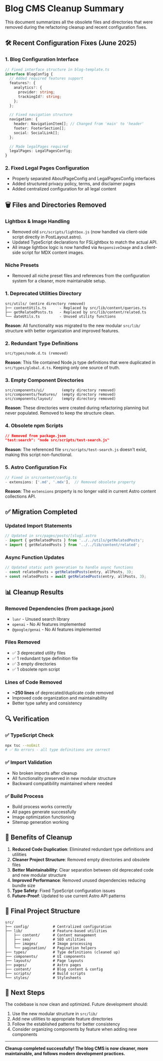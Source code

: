 # Blog CMS Cleanup Summary

This document summarizes all the obsolete files and directories that were removed during the refactoring cleanup and recent configuration fixes.

## 🛠️ **Recent Configuration Fixes (June 2025)**

### **1. Blog Configuration Interface**
```typescript
// Fixed interface structure in blog-template.ts
interface BlogConfig {
  // Added required features support
  features?: {
    analytics?: {
      provider: string;
      trackingId?: string;
    };
  };
  
  // Fixed navigation structure
  navigation: {
    header: NavigationItem[]; // Changed from 'main' to 'header'
    footer: FooterSection[];
    social: SocialLink[];
  };
  
  // Made legalPages required
  legalPages: LegalPagesConfig; 
}
```

### **2. Fixed Legal Pages Configuration**
- Properly separated AboutPageConfig and LegalPagesConfig interfaces
- Added structured privacy policy, terms, and disclaimer pages
- Added centralized configuration for all legal content

## 🗑️ **Files and Directories Removed**

### Lightbox & Image Handling
- Removed old `src/scripts/lightbox.js` (now handled via client-side script directly in PostLayout.astro).
- Updated TypeScript declarations for FSLightbox to match the actual API.
- All image lightbox logic is now handled via `ResponsiveImage` and a client-side script for MDX content images.

### Niche Presets
- Removed all niche preset files and references from the configuration system for a cleaner, more maintainable setup.


### **1. Deprecated Utilities Directory**
```
src/utils/ (entire directory removed)
├── contentUtils.ts      - Replaced by src/lib/content/queries.ts
├── getRelatedPosts.ts   - Replaced by src/lib/content/related.ts  
└── dateUtils.ts         - Unused utility functions
```

**Reason**: All functionality was migrated to the new modular `src/lib/` structure with better organization and improved features.

### **2. Redundant Type Definitions**
```
src/types/node.d.ts (removed)
```

**Reason**: This file contained Node.js type definitions that were duplicated in `src/types/global.d.ts`. Keeping only one source of truth.

### **3. Empty Component Directories**
```
src/components/ui/        (empty directory removed)
src/components/features/  (empty directory removed)  
src/components/layout/    (empty directory removed)
```

**Reason**: These directories were created during refactoring planning but never populated. Removed to keep the structure clean.

### **4. Obsolete npm Scripts**
```json
// Removed from package.json
"test:search": "node src/scripts/test-search.js"
```

**Reason**: The referenced file `src/scripts/test-search.js` doesn't exist, making this script non-functional.

### **5. Astro Configuration Fix**
```typescript
// Fixed in src/content/config.ts
- extensions: ['.md', '.mdx'],  // Removed obsolete property
```

**Reason**: The `extensions` property is no longer valid in current Astro content collections API.

## ✅ **Migration Completed**

### **Updated Import Statements**
```typescript
// Updated in src/pages/posts/[slug].astro
- import { getRelatedPosts } from '../../utils/getRelatedPosts';
+ import { getRelatedPosts } from '../../lib/content/related';
```

### **Async Function Updates**
```typescript
// Updated static path generation to handle async functions
- const relatedPosts = getRelatedPosts(entry, allPosts, 3);
+ const relatedPosts = await getRelatedPosts(entry, allPosts, 3);
```

## 📊 **Cleanup Results**

### **Removed Dependencies (from package.json)**
- `lunr` - Unused search library
- `openai` - No AI features implemented  
- `@google/genai` - No AI features implemented

### **Files Removed**
- ✅ 3 deprecated utility files
- ✅ 1 redundant type definition file
- ✅ 3 empty directories
- ✅ 1 obsolete npm script

### **Lines of Code Removed**
- **~250 lines** of deprecated/duplicate code removed
- Improved code organization and maintainability
- Better type safety and consistency

## 🔍 **Verification**

### **✅ TypeScript Check**
```bash
npx tsc --noEmit
# ✅ No errors - all type definitions are correct
```

### **✅ Import Validation**
- No broken imports after cleanup
- All functionality preserved in new modular structure
- Backward compatibility maintained where needed

### **✅ Build Process**
- Build process works correctly
- All pages generate successfully
- Image optimization functioning
- Sitemap generation working

## 🎯 **Benefits of Cleanup**

1. **Reduced Code Duplication**: Eliminated redundant type definitions and utilities
2. **Cleaner Project Structure**: Removed empty directories and obsolete files
3. **Better Maintainability**: Clear separation between old deprecated code and new modular structure
4. **Improved Performance**: Removed unused dependencies reducing bundle size
5. **Type Safety**: Fixed TypeScript configuration issues
6. **Future-Proof**: Updated to use current Astro API patterns

## 📂 **Final Project Structure**

```
src/
├── config/           # Centralized configuration
├── lib/              # Feature-based utilities  
│   ├── content/      # Content management
│   ├── seo/          # SEO utilities
│   ├── images/       # Image processing
│   └── pagination/   # Pagination helpers
├── types/            # Type definitions (cleaned up)
├── components/       # UI components
├── layouts/          # Page layouts  
├── pages/            # Astro pages
├── content/          # Blog content & config
├── scripts/          # Build scripts
└── styles/           # Stylesheets
```

## 🔄 **Next Steps**

The codebase is now clean and optimized. Future development should:

1. Use the new modular structure in `src/lib/`
2. Add new utilities to appropriate feature directories
3. Follow the established patterns for better consistency
4. Consider organizing components by feature when adding new components

---

**Cleanup completed successfully! The blog CMS is now cleaner, more maintainable, and follows modern development practices.** 